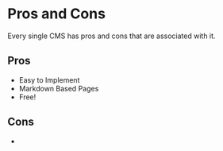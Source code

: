 
# Pros and Cons

Every single CMS has pros and cons that are associated with it. 

## Pros

* Easy to Implement
* Markdown Based Pages
* Free!

## Cons

*
